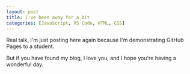 ```yaml
---
layout: post
title: I've been away for a bit
categories: [JavaScript, VS Code, HTML, CSS]
---
```


Real talk, I'm just posting here again because I'm demonstrating GitHub Pages to a student.

But if you have found my blog, I love you, and I hope you're having a wonderful day. 